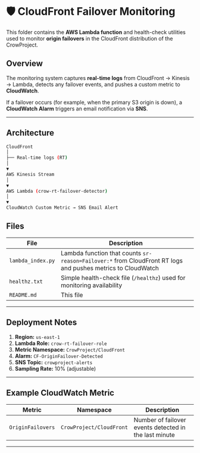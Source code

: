 # 🛡️ CloudFront Failover Monitoring

This folder contains the **AWS Lambda function** and health-check utilities used to monitor
**origin failovers** in the CloudFront distribution of the CrowProject.

## Overview
The monitoring system captures **real-time logs** from CloudFront → Kinesis → Lambda,
detects any failover events, and pushes a custom metric to **CloudWatch**.

If a failover occurs (for example, when the primary S3 origin is down),
a **CloudWatch Alarm** triggers an email notification via **SNS**.

---

## Architecture

```bash
CloudFront
│
├── Real-time logs (RT)
│
▼
AWS Kinesis Stream
│
▼
AWS Lambda (crow-rt-failover-detector)
│
▼
CloudWatch Custom Metric → SNS Email Alert
```
## Files

| File |                     Description |
|---------------------------|-------------------------------------------------------------------------------------------------------------|
| `lambda_index.py`         | Lambda function that counts `sr-reason=Failover:*` from CloudFront RT logs and pushes metrics to CloudWatch |
| `healthz.txt`             | Simple health-check file (`/healthz`) used for monitoring availability |
| `README.md`               | This file |

---

## Deployment Notes

1. **Region:** `us-east-1`  
2. **Lambda Role:** `crow-rt-failover-role`  
3. **Metric Namespace:** `CrowProject/CloudFront`  
4. **Alarm:** `CF-OriginFailover-Detected`  
5. **SNS Topic:** `crowproject-alerts`  
6. **Sampling Rate:** 10% (adjustable)

---

## Example CloudWatch Metric

| Metric | Namespace | Description |
|---------|------------|--------------|
| `OriginFailovers` | `CrowProject/CloudFront` | Number of failover events detected in the last minute |

---